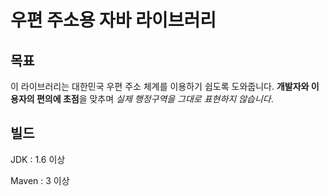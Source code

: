 우편 주소용 자바 라이브러리
========================================

목표
----------------------------------------

이 라이브러리는 대한민국 우편 주소 체계를 이용하기 쉽도록 도와줍니다. **개발자와
이용자의 편의에 초점**을 맞추며 *실제 행정구역을 그대로 표현하지 않습니다*.

빌드
----------------------------------------

JDK
: 1.6 이상

Maven
: 3 이상

